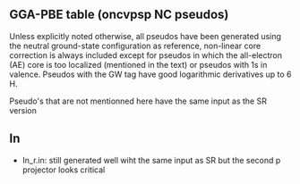 ## GGA-PBE table (oncvpsp NC pseudos)

Unless explicitly noted otherwise, all pseudos have been generated using the neutral ground-state
configuration as reference, non-linear core correction is always included except for
pseudos in which the all-electron (AE) core is too localized (mentioned in the text) or pseudos with 1s in valence.
Pseudos with the GW tag have good logarithmic derivatives up to 6 H.

Pseudo's that are not mentionned here have the same input as the SR version


## In

  * In_r.in: still generated well wiht the same input as SR but the second p projector looks critical

